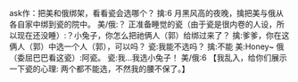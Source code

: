 ask作：把美和俄绑架，看看瓷会选哪个？
擒:6
月黑风高的夜晚，擒把美与俄从各自家中绑到瓷的院中。
美/俄:？
正准备睡觉的瓷（由于瓷是很内卷的人设，所以现在还没睡）:？小兔子，你怎么把祂俩人（郭）给绑过来了？
擒:爹爹，你在这俩人（郭）中选一个人（郭），可以吗？
瓷:我能不选吗？
擒:不能
美:Honey~
俄（委屈巴巴看这瓷）:阿瓷。
瓷:我…我选小兔子！
美/俄:6
【我乱入，给你们展示一下瓷的心理: 两个都不能选，不然我的腰不保了。】